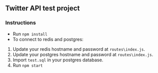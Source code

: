 ## Twitter API test project

### Instructions
- Run `npm install`
- To connect to redis and postgres:
1. Update your redis hostname and password at `routes\index.js`.
2. Update your postgres hostname and password at `routes\index.js`.
3. Import `test.sql` in your postgres database.
4. Run `npm start`

